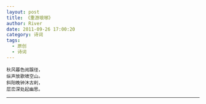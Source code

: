 ```yaml
---
layout: post
title: 《重游琅琊》
author: River
date: 2011-09-26 17:00:20
category: 诗词
tags:
  - 原创
  - 诗词
---
```


`秋风暮色阅蹊径，`  
`纵声放歌啸空山。`  
`斜阳晚钟沐古刹，`  
`层峦深处起幽思。`

<!-- more -->

---
